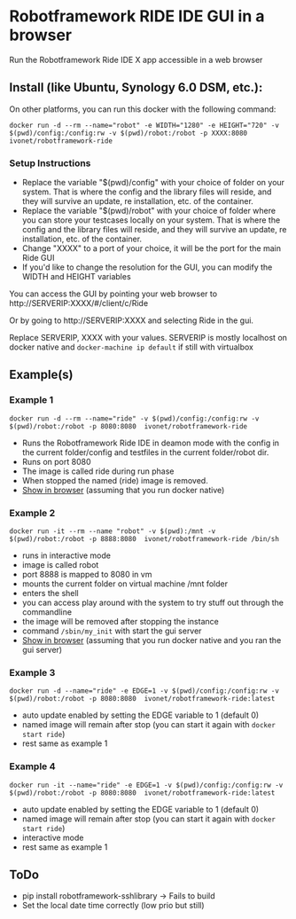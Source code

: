 # Robotframework RIDE IDE GUI in a browser

Run the Robotframework Ride IDE X app accessible in a web browser


## Install (like Ubuntu, Synology 6.0 DSM, etc.):

On other platforms, you can run this docker with the following command:

```
docker run -d --rm --name="robot" -e WIDTH="1280" -e HEIGHT="720" -v $(pwd)/config:/config:rw -v $(pwd)/robot:/robot -p XXXX:8080  ivonet/robotframework-ride
```

### Setup Instructions
- Replace the variable "$(pwd)/config" with your choice of folder on your system. That is where the config and the library files will reside, and they will survive an update, re installation, etc. of the container.
- Replace the variable "$(pwd)/robot" with your choice of folder where you can store your testcases locally on your system. That is where the config and the library files will reside, and they will survive an update, re installation, etc. of the container.
- Change "XXXX" to a port of your choice, it will be the port for the main Ride GUI
- If you'd like to change the resolution for the GUI, you can modify the WIDTH and HEIGHT variables

You can access the GUI by pointing your web browser to http://SERVERIP:XXXX/#/client/c/Ride

Or by going to http://SERVERIP:XXXX and selecting Ride in the gui.

Replace SERVERIP, XXXX with your values. 
SERVERIP is mostly localhost on docker native and `docker-machine ip default` if still with virtualbox

## Example(s)

### Example 1

```
docker run -d --rm --name="ride" -v $(pwd)/config:/config:rw -v $(pwd)/robot:/robot -p 8080:8080  ivonet/robotframework-ride
```

* Runs the Robotframework Ride IDE in deamon mode with the config in the current folder/config and testfiles in the current folder/robot dir.
* Runs on port 8080
* The image is called ride during run phase
* When stopped the named (ride) image is removed. 
* [Show in browser](http://localhost:8080) (assuming that you run docker native)


### Example 2

```
docker run -it --rm --name "robot" -v $(pwd):/mnt -v $(pwd)/robot:/robot -p 8888:8080  ivonet/robotframework-ride /bin/sh
```

* runs in interactive mode 
* image is called robot
* port 8888 is mapped to 8080 in vm
* mounts the current folder on virtual machine /mnt folder
* enters the shell 
* you can access play around with the system to try stuff out through the commandline
* the image will be removed after stopping the instance
* command `/sbin/my_init` with start the gui server
* [Show in browser](http://localhost:8888) (assuming that you run docker native and you ran the gui server)

### Example 3

```
docker run -d --name="ride" -e EDGE=1 -v $(pwd)/config:/config:rw -v $(pwd)/robot:/robot -p 8080:8080  ivonet/robotframework-ride:latest
```
* auto update enabled by setting the EDGE variable to 1 (default 0)
* named image will remain after stop (you can start it again with `docker start ride`)
* rest same as example 1

### Example 4

```
docker run -it --name="ride" -e EDGE=1 -v $(pwd)/config:/config:rw -v $(pwd)/robot:/robot -p 8080:8080  ivonet/robotframework-ride:latest
```
* auto update enabled by setting the EDGE variable to 1 (default 0)
* named image will remain after stop (you can start it again with `docker start ride`)
* interactive mode
* rest same as example 1

## ToDo

* pip install robotframework-sshlibrary -> Fails to build
* Set the local date time correctly (low prio but still)
